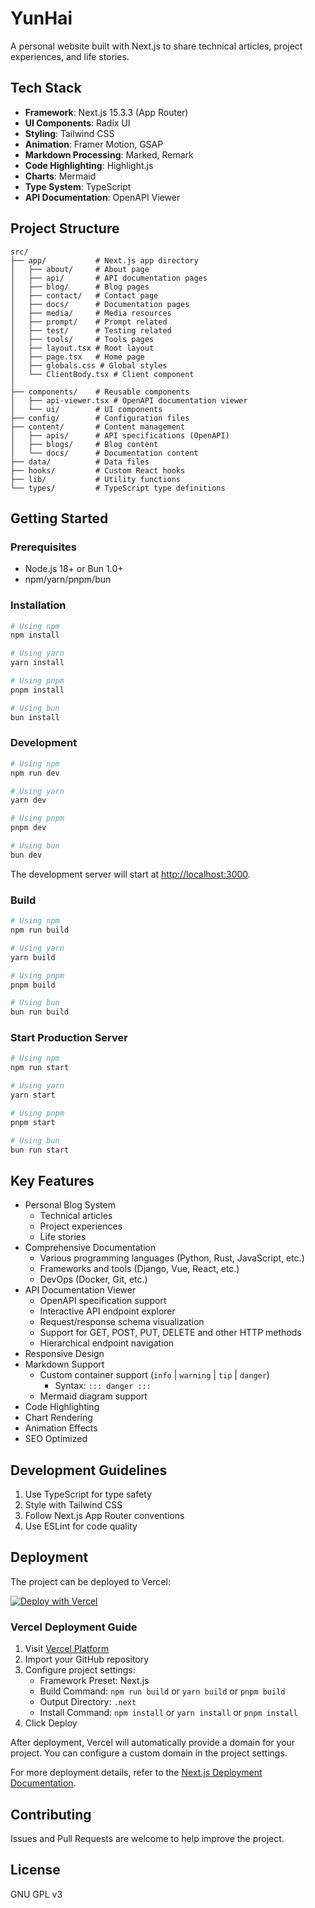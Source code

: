 # YunHai

A personal website built with Next.js to share technical articles, project experiences, and life stories.

## Tech Stack

- **Framework**: Next.js 15.3.3 (App Router)
- **UI Components**: Radix UI
- **Styling**: Tailwind CSS
- **Animation**: Framer Motion, GSAP
- **Markdown Processing**: Marked, Remark
- **Code Highlighting**: Highlight.js
- **Charts**: Mermaid
- **Type System**: TypeScript
- **API Documentation**: OpenAPI Viewer

## Project Structure

```
src/
├── app/           # Next.js app directory
│   ├── about/     # About page
│   ├── api/       # API documentation pages
│   ├── blog/      # Blog pages
│   ├── contact/   # Contact page
│   ├── docs/      # Documentation pages
│   ├── media/     # Media resources
│   ├── prompt/    # Prompt related
│   ├── test/      # Testing related
│   ├── tools/     # Tools pages
│   ├── layout.tsx # Root layout
│   ├── page.tsx   # Home page
│   ├── globals.css # Global styles
│   └── ClientBody.tsx # Client component
│
├── components/    # Reusable components
│   ├── api-viewer.tsx # OpenAPI documentation viewer
│   └── ui/        # UI components
├── config/        # Configuration files
├── content/       # Content management
│   ├── apis/      # API specifications (OpenAPI)
│   ├── blogs/     # Blog content
│   └── docs/      # Documentation content
├── data/          # Data files
├── hooks/         # Custom React hooks
├── lib/           # Utility functions
└── types/         # TypeScript type definitions
```

## Getting Started

### Prerequisites

- Node.js 18+ or Bun 1.0+
- npm/yarn/pnpm/bun

### Installation

```bash
# Using npm
npm install

# Using yarn
yarn install

# Using pnpm
pnpm install

# Using bun
bun install
```

### Development

```bash
# Using npm
npm run dev

# Using yarn
yarn dev

# Using pnpm
pnpm dev

# Using bun
bun dev
```

The development server will start at [http://localhost:3000](http://localhost:3000).

### Build

```bash
# Using npm
npm run build

# Using yarn
yarn build

# Using pnpm
pnpm build

# Using bun
bun run build
```

### Start Production Server

```bash
# Using npm
npm run start

# Using yarn
yarn start

# Using pnpm
pnpm start

# Using bun
bun run start
```

## Key Features

- Personal Blog System
  - Technical articles
  - Project experiences
  - Life stories
- Comprehensive Documentation
  - Various programming languages (Python, Rust, JavaScript, etc.)
  - Frameworks and tools (Django, Vue, React, etc.)
  - DevOps (Docker, Git, etc.)
- API Documentation Viewer
  - OpenAPI specification support
  - Interactive API endpoint explorer
  - Request/response schema visualization
  - Support for GET, POST, PUT, DELETE and other HTTP methods
  - Hierarchical endpoint navigation
- Responsive Design
- Markdown Support
  - Custom container support (`info` | `warning` | `tip` | `danger`)
     - Syntax: `::: danger :::`
  - Mermaid diagram support
- Code Highlighting
- Chart Rendering
- Animation Effects
- SEO Optimized

## Development Guidelines

1. Use TypeScript for type safety
2. Style with Tailwind CSS
3. Follow Next.js App Router conventions
4. Use ESLint for code quality

## Deployment

The project can be deployed to Vercel:

[![Deploy with Vercel](https://vercel.com/button)](https://vercel.com/new/clone?repository-url=https://github.com/2214372851/YUN)

### Vercel Deployment Guide

1. Visit [Vercel Platform](https://vercel.com/new?utm_medium=default-template&filter=next.js&utm_source=create-next-app&utm_campaign=create-next-app-readme)
2. Import your GitHub repository
3. Configure project settings:
   - Framework Preset: Next.js
   - Build Command: `npm run build` or `yarn build` or `pnpm build`
   - Output Directory: `.next`
   - Install Command: `npm install` or `yarn install` or `pnpm install`
4. Click Deploy

After deployment, Vercel will automatically provide a domain for your project. You can configure a custom domain in the project settings.

For more deployment details, refer to the [Next.js Deployment Documentation](https://nextjs.org/docs/app/building-your-application/deploying).

## Contributing

Issues and Pull Requests are welcome to help improve the project.

## License

GNU GPL v3
